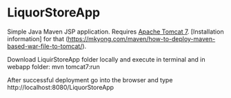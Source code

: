 # LiquorStoreApp

Simple Java Maven JSP application. Requires [Apache Tomcat 7](https://tomcat.apache.org/download-70.cgi). [Installation information] for that (https://mkyong.com/maven/how-to-deploy-maven-based-war-file-to-tomcat/).

Download LiquirStoreApp folder locally and execute in terminal and in webapp folder: mvn tomcat7:run

After successful deployment go into the browser and type http://localhost:8080/LiquorStoreApp
